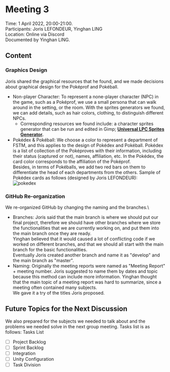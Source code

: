 # Meeting 3
Time: 1 April 2022, 20:00-21:00.\
Participants: Joris LEFONDEUR, Yinghan LING\
Location: Online via Discord\
Documented by Yinghan LING.
## Content
### Graphics Design
Joris shared the graphical resources that he found, and we made decisions about graphical design for the Poképrof and Pokéball.
- Non-player Character: To represent a none-player character (NPC) in the game, such as a Poképrof, we use a small persona that can walk around in the setting, or the room. With the sprites generators we found, we can add details, such as hair colors, clothing, to distinguish different NPCs. 
	- Corresponding resources we found include: a character sprites generator that can be run and edited in Gimp; **[Universal LPC Sprites Generator](https://sanderfrenken.github.io/Universal-LPC-Spritesheet-Character-Generator/#?body=Humanlike_white&sex=male).**
- Pokédex & Pokéball: We choose a color to represent a department of FSTM, and this applies to the design of Pokédex and Pokéball. Pokédex is a list of collection of the Poképroves with their information, including their status (captured or not), names, affiliation, etc. In the Pokédex, the card color corresponds to the affiliation of the Poképrof.\
Besides, in terms of Pokéballs, we add two red bars on them to differentiate the head of each departments from the others. Sample of Pokédex cards as follows (designed by Joris LEFONDEUR): \
![pokedex](resources/cards-pokedex.png)

### GitHub Re-organization
We re-organized GitHub by changing the naming and the branches.\
- Branches: Joris said that the main branch is where we should put our final project, therefore we should have other branches where we store the functionalities that we are currently working on, and put them into the main branch once they are ready.\
Yinghan believed that it would caused a lot of conflicting code if we worked on different branches, and that we should all start with the main branch for the basic functionalities.\
Eventually Joris created another branch and name it as "develop" and the main branch as "master". 
- Naming: Originally the meeting reports were named as "Meeting Report" + meeting number. Joris suggested to name them by dates and topic because this method can include more information. Yinghan thought that the main topic of a meeting report was hard to summarize, since a meeting often contained many subjects.\
We gave it a try of the titles Joris proposed.

## Future Topics for the Next Discussion
We also prepared for the subjects we needed to talk about and the problems we needed solve in the next group meeting. Tasks list is as follows:
Tasks List
- [ ] Project Backlog
- [ ] Sprint Backlog
- [ ] Integration
- [ ] Unity Configuration
- [ ] Task Division